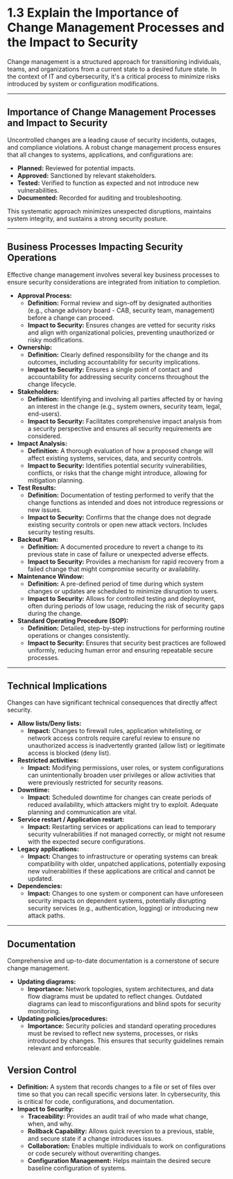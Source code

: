 # 1.3 Explain the Importance of Change Management Processes and the Impact to Security

Change management is a structured approach for transitioning individuals, teams, and organizations from a current state to a desired future state. In the context of IT and cybersecurity, it's a critical process to minimize risks introduced by system or configuration modifications.

---

## Importance of Change Management Processes and Impact to Security

Uncontrolled changes are a leading cause of security incidents, outages, and compliance violations. A robust change management process ensures that all changes to systems, applications, and configurations are:
* **Planned:** Reviewed for potential impacts.
* **Approved:** Sanctioned by relevant stakeholders.
* **Tested:** Verified to function as expected and not introduce new vulnerabilities.
* **Documented:** Recorded for auditing and troubleshooting.

This systematic approach minimizes unexpected disruptions, maintains system integrity, and sustains a strong security posture.

---

## Business Processes Impacting Security Operations

Effective change management involves several key business processes to ensure security considerations are integrated from initiation to completion.

* **Approval Process:**
    * **Definition:** Formal review and sign-off by designated authorities (e.g., change advisory board - CAB, security team, management) before a change can proceed.
    * **Impact to Security:** Ensures changes are vetted for security risks and align with organizational policies, preventing unauthorized or risky modifications.
* **Ownership:**
    * **Definition:** Clearly defined responsibility for the change and its outcomes, including accountability for security implications.
    * **Impact to Security:** Ensures a single point of contact and accountability for addressing security concerns throughout the change lifecycle.
* **Stakeholders:**
    * **Definition:** Identifying and involving all parties affected by or having an interest in the change (e.g., system owners, security team, legal, end-users).
    * **Impact to Security:** Facilitates comprehensive impact analysis from a security perspective and ensures all security requirements are considered.
* **Impact Analysis:**
    * **Definition:** A thorough evaluation of how a proposed change will affect existing systems, services, data, and security controls.
    * **Impact to Security:** Identifies potential security vulnerabilities, conflicts, or risks that the change might introduce, allowing for mitigation planning.
* **Test Results:**
    * **Definition:** Documentation of testing performed to verify that the change functions as intended and does not introduce regressions or new issues.
    * **Impact to Security:** Confirms that the change does not degrade existing security controls or open new attack vectors. Includes security testing results.
* **Backout Plan:**
    * **Definition:** A documented procedure to revert a change to its previous state in case of failure or unexpected adverse effects.
    * **Impact to Security:** Provides a mechanism for rapid recovery from a failed change that might compromise security or availability.
* **Maintenance Window:**
    * **Definition:** A pre-defined period of time during which system changes or updates are scheduled to minimize disruption to users.
    * **Impact to Security:** Allows for controlled testing and deployment, often during periods of low usage, reducing the risk of security gaps during the change.
* **Standard Operating Procedure (SOP):**
    * **Definition:** Detailed, step-by-step instructions for performing routine operations or changes consistently.
    * **Impact to Security:** Ensures that security best practices are followed uniformly, reducing human error and ensuring repeatable secure processes.

---

## Technical Implications

Changes can have significant technical consequences that directly affect security.

* **Allow lists/Deny lists:**
    * **Impact:** Changes to firewall rules, application whitelisting, or network access controls require careful review to ensure no unauthorized access is inadvertently granted (allow list) or legitimate access is blocked (deny list).
* **Restricted activities:**
    * **Impact:** Modifying permissions, user roles, or system configurations can unintentionally broaden user privileges or allow activities that were previously restricted for security reasons.
* **Downtime:**
    * **Impact:** Scheduled downtime for changes can create periods of reduced availability, which attackers might try to exploit. Adequate planning and communication are vital.
* **Service restart / Application restart:**
    * **Impact:** Restarting services or applications can lead to temporary security vulnerabilities if not managed correctly, or might not resume with the expected secure configurations.
* **Legacy applications:**
    * **Impact:** Changes to infrastructure or operating systems can break compatibility with older, unpatched applications, potentially exposing new vulnerabilities if these applications are critical and cannot be updated.
* **Dependencies:**
    * **Impact:** Changes to one system or component can have unforeseen security impacts on dependent systems, potentially disrupting security services (e.g., authentication, logging) or introducing new attack paths.

---

## Documentation

Comprehensive and up-to-date documentation is a cornerstone of secure change management.

* **Updating diagrams:**
    * **Importance:** Network topologies, system architectures, and data flow diagrams must be updated to reflect changes. Outdated diagrams can lead to misconfigurations and blind spots for security monitoring.
* **Updating policies/procedures:**
    * **Importance:** Security policies and standard operating procedures must be revised to reflect new systems, processes, or risks introduced by changes. This ensures that security guidelines remain relevant and enforceable.

## Version Control

* **Definition:** A system that records changes to a file or set of files over time so that you can recall specific versions later. In cybersecurity, this is critical for code, configurations, and documentation.
* **Impact to Security:**
    * **Traceability:** Provides an audit trail of who made what change, when, and why.
    * **Rollback Capability:** Allows quick reversion to a previous, stable, and secure state if a change introduces issues.
    * **Collaboration:** Enables multiple individuals to work on configurations or code securely without overwriting changes.
    * **Configuration Management:** Helps maintain the desired secure baseline configuration of systems.

